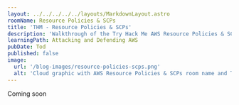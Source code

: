 ```yaml
---
layout: ../../../../../layouts/MarkdownLayout.astro
roomName: Resource Policies & SCPs
title: 'THM - Resource Policies & SCPs'
description: 'Walkthrough of the Try Hack Me AWS Resource Policies & SCPs room'
learningPath: Attacking and Defending AWS
pubDate: Tod
published: false
image:
  url: '/blog-images/resource-policies-scps.png'
  alt: 'Cloud graphic with AWS Resource Policies & SCPs room name and TryHackMe logo.'
---
```


Coming soon
